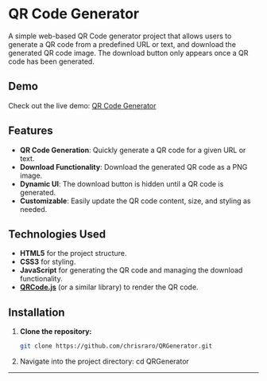 # QR Code Generator

A simple web-based QR Code generator project that allows users to generate a QR code from a predefined URL or text, and download the generated QR code image. The download button only appears once a QR code has been generated.

## Demo

Check out the live demo: [QR Code Generator](https://chrisraro.github.io/QRGenerator/)

## Features

- **QR Code Generation**: Quickly generate a QR code for a given URL or text.
- **Download Functionality**: Download the generated QR code as a PNG image.
- **Dynamic UI**: The download button is hidden until a QR code is generated.
- **Customizable**: Easily update the QR code content, size, and styling as needed.

## Technologies Used

- **HTML5** for the project structure.
- **CSS3** for styling.
- **JavaScript** for generating the QR code and managing the download functionality.
- **[QRCode.js](https://davidshimjs.github.io/qrcodejs/)** (or a similar library) to render the QR code.

## Installation

1. **Clone the repository:**

   ```bash
   git clone https://github.com/chrisraro/QRGenerator.git

2. Navigate into the project directory:
cd QRGenerator


---
